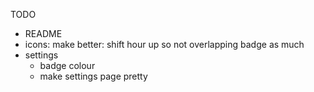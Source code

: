 TODO 
- README
- icons: make better: shift hour up so not overlapping badge as much
- settings
  - badge colour
  - make settings page pretty

